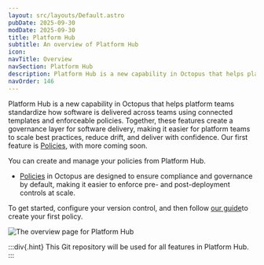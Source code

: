 ```yaml
---
layout: src/layouts/Default.astro
pubDate: 2025-09-30
modDate: 2025-09-30
title: Platform Hub
subtitle: An overview of Platform Hub
icon: 
navTitle: Overview
navSection: Platform Hub
description: Platform Hub is a new capability in Octopus that helps platform teams standardize how software is delivered across teams using connected templates and enforceable policies. Together, these features create a governance layer for software delivery, making it easier for platform teams to scale best practices, reduce drift, and deliver with confidence.
navOrder: 146
---
```


Platform Hub is a new capability in Octopus that helps platform teams standardize how software is delivered across teams using connected templates and enforceable policies. Together, these features create a governance layer for software delivery, making it easier for platform teams to scale best practices, reduce drift, and deliver with confidence. Our first feature is [Policies](policies/index.md), with more coming soon.

You can create and manage your policies from Platform Hub.

- [Policies](/docs/platform-hub) in Octopus are designed to ensure compliance and governance by default, making it easier to enforce pre- and post-deployment controls at scale.

To get started, configure your version control, and then follow [our guide](policies/index.md)to create your first policy.

![The overview page for Platform Hub](/docs/platform-hub/platform-hub-overview.png)

:::div{.hint}
This Git repository will be used for all features in Platform Hub.
:::
